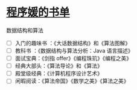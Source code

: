 # [程序媛的书单](https://github.com/fanfan50/blog/issues/4)

数据结构和算法

- [ ] 入门的趣味书 ：《大话数据结构》和《算法图解》
- [ ] 教科书 ：《数据结构与算法分析：Java 语言描述》
- [ ] 面试宝典：《剑指 offer》《编程珠玑》《编程之美》
- [ ] 经典大部头：《算法导论》和《算法》
- [ ] 殿堂级经典：《计算机程序设计艺术》
- [ ] 闲暇阅读：《算法帝国》《数学之美》《算法之美》